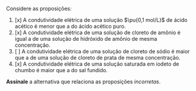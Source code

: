 Considere as proposições:

1. [x] A condutividade elétrica de uma solução $\pu{0,1 mol/L}$ de ácido acético é menor que a do ácido acético puro.
2. [x] A condutividade elétrica de uma solução de cloreto de amônio é igual a de uma solução de hidróxido de amônio de mesma concentração.
3. [ ] A condutividade elétrica de uma solução de cloreto de sódio é maior que a de uma solução de cloreto de prata de mesma concentração.
4. [x] A condutividade elétrica de uma solução saturada em iodeto de chumbo é maior que a do sal fundido.

**Assinale** a alternativa que relaciona as proposições *incorretas*.
